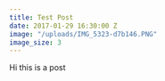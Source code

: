```yaml
---
title: Test Post
date: 2017-01-29 16:30:00 Z
image: "/uploads/IMG_5323-d7b146.PNG"
image_size: 3
---
```


Hi this is a post